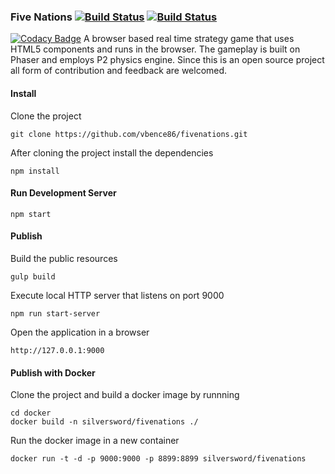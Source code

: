 ### Five Nations [![Build Status](https://travis-ci.org/vbence86/fivenations.svg?branch=master)](https://travis-ci.org/vbence86/fivenations) [![Build Status](https://semaphoreci.com/api/v1/vbence86/fivenations/branches/master/badge.svg)](https://semaphoreci.com/vbence86/fivenations)
[![Codacy Badge](https://api.codacy.com/project/badge/Grade/935f2ebf03654b0a9537d4cc7c4bcd1f)](https://www.codacy.com/app/vbence86/fivenations?utm_source=github.com&amp;utm_medium=referral&amp;utm_content=vbence86/fivenations&amp;utm_campaign=Badge_Grade)
A browser based real time strategy game that uses HTML5 components and runs in the browser. The gameplay is built on Phaser and employs P2 physics engine. Since this is an open source project all form of contribution and feedback are welcomed. 

#### Install
Clone the project
```
git clone https://github.com/vbence86/fivenations.git
```

After cloning the project install the dependencies
```
npm install
```

#### Run Development Server
```
npm start
```

#### Publish
Build the public resources
```
gulp build
```

Execute local HTTP server that listens on port 9000
```
npm run start-server
```

Open the application in a browser
```
http://127.0.0.1:9000
```


#### Publish with Docker
Clone the project and build a docker image by runnning 
```
cd docker
docker build -n silversword/fivenations ./
```
Run the docker image in a new container 
```
docker run -t -d -p 9000:9000 -p 8899:8899 silversword/fivenations
```
